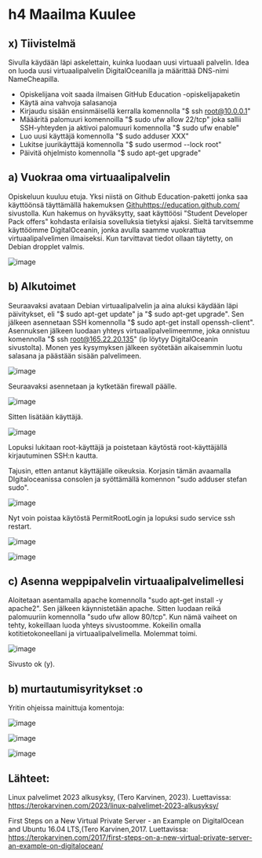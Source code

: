 # h4 Maailma Kuulee

## x) Tiivistelmä

Sivulla käydään läpi askelettain, kuinka luodaan uusi virtuaali palvelin. Idea on luoda uusi virtuaalipalvelin DigitalOceanilla ja määrittää DNS-nimi NameCheapilla.
* Opiskelijana voit saada ilmaisen GitHub Education -opiskelijapaketin
* Käytä aina vahvoja salasanoja
*  Kirjaudu sisään ensinmäisellä kerralla komennolla "$ ssh root@10.0.0.1"
*  Määäritä palomuuri komennoilla "$ sudo ufw allow 22/tcp" joka sallii SSH-yhteyden ja aktivoi palomuuri komennolla "$ sudo ufw enable"
* Luo uusi käyttäjä komennolla "$ sudo adduser XXX"
* Lukitse juurikäyttäjä komennolla "$ sudo usermod --lock root"
* Päivitä ohjelmisto komennolla "$ sudo apt-get upgrade"

## a) Vuokraa oma virtuaalipalvelin

Opiskeluun kuuluu etuja. Yksi niistä on Github Education-paketti jonka saa käyttöönsä täyttämällä hakemuksen [Githu](https://education.github.com/)https://education.github.com/ sivustolla. Kun hakemus on hyväksytty, saat käyttöösi "Student Developer Pack offers" kohdasta erilaisia sovelluksia tietyksi ajaksi. Sieltä tarvitsemme käyttöömme DigitalOceanin, jonka avulla saamme vuokrattua virtuaalipalvelimen ilmaiseksi. Kun tarvittavat tiedot ollaan täytetty, on Debian dropplet valmis.

![image](https://github.com/bgz859/linux-kurssi/assets/143337738/78cc928c-8a1f-4b8b-80d8-3e6042cd4474)

## b) Alkutoimet

Seuraavaksi avataan Debian virtuaalipalvelin ja aina aluksi käydään läpi päivitykset, eli "$ sudo apt-get update" ja "$ sudo apt-get upgrade". Sen jälkeen asennetaan SSH komennolla "$ sudo apt-get install openssh-client". Asennuksen jälkeen luodaan yhteys virtuaalipalvelimeemme, joka onnistuu komennolla "$ ssh root@165.22.20.135"  (ip löytyy DigitalOceanin sivustolta). Monen yes kysymyksen jälkeen syötetään aikaisemmin luotu salasana ja päästään sisään palvelimeen.

![image](https://github.com/bgz859/linux-kurssi/assets/143337738/01627097-0acb-4176-aad8-19f694e004c1)

Seuraavaksi asennetaan ja kytketään firewall päälle.

![image](https://github.com/bgz859/linux-kurssi/assets/143337738/ef68eb10-e343-4328-a827-760ebb2b3ba3)

Sitten lisätään käyttäjä.

![image](https://github.com/bgz859/linux-kurssi/assets/143337738/5c222cc1-385a-45ad-ad07-d982dd5c1bb0)

Lopuksi lukitaan root-käyttäjä ja poistetaan käytöstä root-käyttäjällä kirjautuminen SSH:n kautta.

Tajusin, etten antanut käyttäjälle oikeuksia. Korjasin tämän avaamalla DIgitaloceanissa consolen ja syöttämällä komennon "sudo adduser stefan sudo".

![image](https://github.com/bgz859/linux-kurssi/assets/143337738/a2490921-c845-4e59-b61a-1ada6cf11030)

Nyt voin poistaa käytöstä PermitRootLogin ja lopuksi sudo service ssh restart.

![image](https://github.com/bgz859/linux-kurssi/assets/143337738/1d684aa2-087e-440b-a7e0-03a7b575c65b)

![image](https://github.com/bgz859/linux-kurssi/assets/143337738/66628a0f-e7c1-49c1-b19a-c99ebc8bf53b)

## c) Asenna weppipalvelin virtuaalipalvelimellesi

Aloitetaan asentamalla apache komennolla "sudo apt-get install -y apache2". Sen jälkeen käynnistetään apache. Sitten luodaan reikä palomuuriin komennolla "sudo ufw allow 80/tcp". Kun nämä vaiheet on tehty, kokeillaan luoda yhteys sivustoomme. Kokeilin omalla kotitietokoneellani ja virtuaalipalvelimella. Molemmat toimi.

![image](https://github.com/bgz859/linux-kurssi/assets/143337738/0c20213d-7652-46c2-a271-7e02facc86ff)

Sivusto ok (y).
## b) murtautumisyritykset :o

Yritin ohjeissa mainittuja komentoja: 

![image](https://github.com/bgz859/linux-kurssi/assets/143337738/a85817f2-ef2e-439c-8b3a-f5931efc2e9c)

![image](https://github.com/bgz859/linux-kurssi/assets/143337738/19be4d35-8886-4bdd-b780-633bc9e82234)

![image](https://github.com/bgz859/linux-kurssi/assets/143337738/6c982e6c-ad28-4ff9-9306-2b7738c90601)

## Lähteet: 

Linux palvelimet 2023 alkusyksy, (Tero Karvinen, 2023). Luettavissa: https://terokarvinen.com/2023/linux-palvelimet-2023-alkusyksy/

First Steps on a New Virtual Private Server - an Example on DigitalOcean and Ubuntu 16.04 LTS,(Tero Karvinen,2017. Luettavissa: https://terokarvinen.com/2017/first-steps-on-a-new-virtual-private-server-an-example-on-digitalocean/
